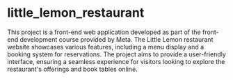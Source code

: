 # little_lemon_restaurant
This project is a front-end web application developed as part of the front-end development course provided by Meta. The Little Lemon restaurant website showcases various features, including a menu display and a booking system for reservations. The project aims to provide a user-friendly interface, ensuring a seamless experience for visitors looking to explore the restaurant's offerings and book tables online.

